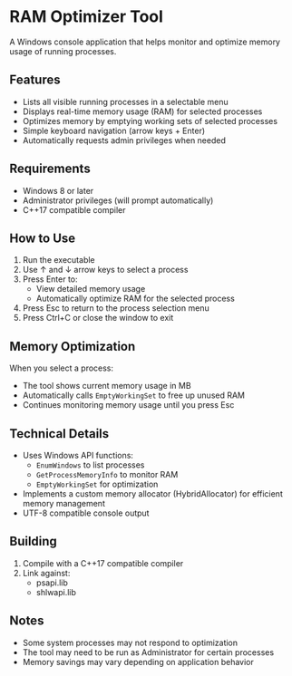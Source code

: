 # RAM Optimizer Tool

A Windows console application that helps monitor and optimize memory usage of running processes.

## Features

- Lists all visible running processes in a selectable menu
- Displays real-time memory usage (RAM) for selected processes
- Optimizes memory by emptying working sets of selected processes
- Simple keyboard navigation (arrow keys + Enter)
- Automatically requests admin privileges when needed

## Requirements

- Windows 8 or later
- Administrator privileges (will prompt automatically)
- C++17 compatible compiler

## How to Use

1. Run the executable
2. Use ↑ and ↓ arrow keys to select a process
3. Press Enter to:
   - View detailed memory usage
   - Automatically optimize RAM for the selected process
4. Press Esc to return to the process selection menu
5. Press Ctrl+C or close the window to exit

## Memory Optimization

When you select a process:
- The tool shows current memory usage in MB
- Automatically calls `EmptyWorkingSet` to free up unused RAM
- Continues monitoring memory usage until you press Esc

## Technical Details

- Uses Windows API functions:
  - `EnumWindows` to list processes
  - `GetProcessMemoryInfo` to monitor RAM
  - `EmptyWorkingSet` for optimization
- Implements a custom memory allocator (HybridAllocator) for efficient memory management
- UTF-8 compatible console output

## Building

1. Compile with a C++17 compatible compiler
2. Link against:
   - psapi.lib
   - shlwapi.lib

## Notes

- Some system processes may not respond to optimization
- The tool may need to be run as Administrator for certain processes
- Memory savings may vary depending on application behavior
